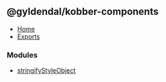 ## @gyldendal/kobber-components

- [Home](../wiki/Home)
- [Exports](../wiki/Exports)

### Modules

- [stringifyStyleObject](../wiki/stringifyStyleObject)

